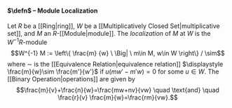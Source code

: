 #### $\defn$ – Module Localization
Let $R$ be a [[Ring|ring]], $W$ be a [[Multiplicatively Closed Set|multiplicative set]], and $M$ an $R$-[[Module|module]]. The *localization* of $M$ at $W$ is the $W^{-1}R$-module $$W^{-1} M := \left\{ \frac{m} {w} \ \Big| \ m\in M, w\in W \right\} / \sim$$where $\sim$ is the [[Equivalence Relation|equivalence relation]] $\displaystyle \frac{m}{w}\sim \frac{m'}{w'}$ if $u(mw'-m'w)=0$ for some $u\in W$. The [[Binary Operation|operations]] are given by $$\frac{m}{v}+\frac{n}{w}=\frac{mw+nv}{vw} \quad \text{and} \quad \frac{r}{v} \frac{m}{w}=\frac{rm}{vw}.$$